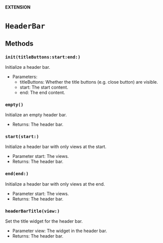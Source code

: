 **EXTENSION**

# `HeaderBar`

## Methods
### `init(titleButtons:start:end:)`

Initialize a header bar.
- Parameters:
  - titleButtons: Whether the title buttons (e.g. close button) are visible.
  - start: The start content.
  - end: The end content.

### `empty()`

Initialize an empty header bar.
- Returns: The header bar.

### `start(start:)`

Initialize a header bar with only views at the start.
- Parameter start: The views.
- Returns: The header bar.

### `end(end:)`

Initialize a header bar with only views at the end.
- Parameter start: The views.
- Returns: The header bar.

### `headerBarTitle(view:)`

Set the title widget for the header bar.
- Parameter view: The widget in the header bar.
- Returns: The header bar.
